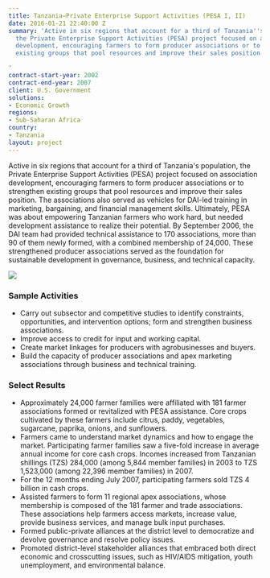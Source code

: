 ```yaml
---
title: Tanzania—Private Enterprise Support Activities (PESA I, II)
date: 2016-01-21 22:40:00 Z
summary: 'Active in six regions that account for a third of Tanzania''s population,
  the Private Enterprise Support Activities (PESA) project focused on association
  development, encouraging farmers to form producer associations or to strengthen
  existing groups that pool resources and improve their sales position.

'
contract-start-year: 2002
contract-end-year: 2007
client: U.S. Government
solutions:
- Economic Growth
regions:
- Sub-Saharan Africa
country:
- Tanzania
layout: project
---
```


Active in six regions that account for a third of Tanzania's population, the Private Enterprise Support Activities (PESA) project focused on association development, encouraging farmers to form producer associations or to strengthen existing groups that pool resources and improve their sales position. The associations also served as vehicles for DAI-led training in marketing, bargaining, and financial management skills. Ultimately, PESA was about empowering Tanzanian farmers who work hard, but needed development assistance to realize their potential. By September 2006, the DAI team had provided technical assistance to 170 associations, more than 90 of them newly formed, with a combined membership of 24,000. These strengthened producer associations served as the foundation for sustainable development in governance, business, and technical capacity.

![][1]

###  Sample Activities

* Carry out subsector and competitive studies to identify constraints, opportunities, and intervention options; form and strengthen business associations.
* Improve access to credit for input and working capital.
* Create market linkages for producers with agrobusinesses and buyers.
* Build the capacity of producer associations and apex marketing associations through business and technical training.

###  Select Results

* Approximately 24,000 farmer families were affiliated with 181 farmer associations formed or revitalized with PESA assistance. Core crops cultivated by these farmers include citrus, paddy, vegetables, sugarcane, paprika, onions, and sunflowers.
* Farmers came to understand market dynamics and how to engage the market. Participating farmer families saw a five-fold increase in average annual income for core cash crops. Incomes increased from Tanzanian shillings (TZS) 284,000 (among 5,844 member families) in 2003 to TZS 1,523,000 (among 22,396 member families) in 2007.
* For the 12 months ending July 2007, participating farmers sold TZS 4 billion in cash crops.
* Assisted farmers to form 11 regional apex associations, whose membership is composed of the 181 farmer and trade associations. These associations help farmers access markets, increase value, provide business services, and manage bulk input purchases.
* Formed public-private alliances at the district level to democratize and devolve governance and resolve policy issues.
* Promoted district-level stakeholder alliances that embraced both direct economic and crosscutting issues, such as HIV/AIDS mitigation, youth unemployment, and environmental balance.

[1]: https://assetify-dai.com/projects/TanzaniaPESA.jpg
